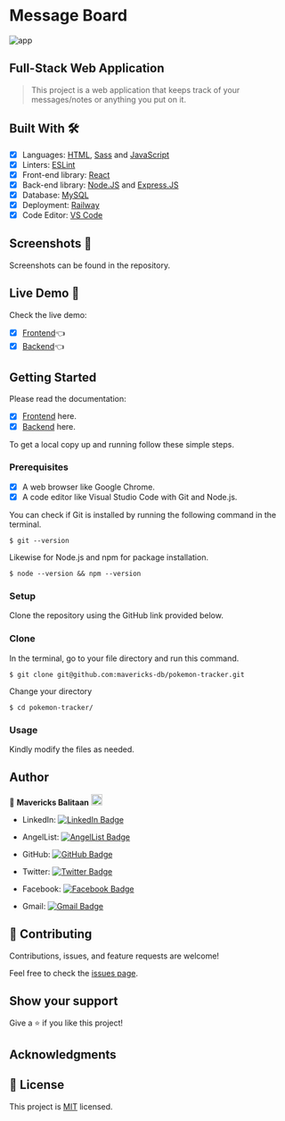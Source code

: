 # Message Board

![app](https://user-images.githubusercontent.com/98527559/208240606-8330bd7b-b404-470f-b61d-3ad00ce6ab8d.png)

## Full-Stack Web Application

> This project is a web application that keeps track of your messages/notes or anything you put on it.

## Built With 🛠️

- [x] Languages: [HTML](https://developer.mozilla.org/en-US/docs/Web/HTML), [Sass](https://sass-lang.com/) and [JavaScript](https://www.javascript.com/)
- [x] Linters: [ESLint](https://eslint.org/)
- [x] Front-end library: [React](https://reactjs.org/)
- [x] Back-end library: [Node.JS](https://nodejs.org/) and [Express.JS](https://expressjs.com/)
- [x] Database: [MySQL](https://www.mysql.com/)
- [x] Deployment: [Railway](https://railway.app/)
- [x] Code Editor: [VS Code](https://code.visualstudio.com/)

## Screenshots 📸

Screenshots can be found in the repository.

## Live Demo 🔗

Check the live demo:
- [x] [Frontend](https://message-board-client.up.railway.app/)👈
- [x] [Backend](https://message-board-server.up.railway.app/)👈

## Getting Started

Please read the documentation:
- [x] [Frontend](client/README.md) here.
- [x] [Backend](server/README.md) here.

To get a local copy up and running follow these simple steps.

### Prerequisites

- [x] A web browser like Google Chrome.
- [x] A code editor like Visual Studio Code with Git and Node.js.

You can check if Git is installed by running the following command in the terminal.

```
$ git --version
```

Likewise for Node.js and npm for package installation.

```
$ node --version && npm --version
```

### Setup

Clone the repository using the GitHub link provided below.

### Clone

In the terminal, go to your file directory and run this command.

```
$ git clone git@github.com:mavericks-db/pokemon-tracker.git
```

Change your directory
```
$ cd pokemon-tracker/
```

### Usage

Kindly modify the files as needed.

## Author

👤 **Mavericks Balitaan** <img src="https://emojis.slackmojis.com/emojis/images/1531849430/4246/blob-sunglasses.gif?1531849430" width="20"/>

- LinkedIn: [![LinkedIn Badge](https://img.shields.io/badge/-mavericks--db-white?logo=LinkedIn&logoColor=0A66C2&style=plastic)](https://www.linkedin.com/in/mavericks-db/)

- AngelList: [![AngelList Badge](https://img.shields.io/badge/-mavericks--db-white?logo=AngelList&logoColor=000000&style=plastic)](https://angel.co/u/mavericks-db)

- GitHub: [![GitHub Badge](https://img.shields.io/badge/-mavericks--db-white?logo=GitHub&logoColor=181717&style=plastic)](https://github.com/mavericks-db)

- Twitter: [![Twitter Badge](https://img.shields.io/badge/-mavericks__db-white?logo=Twitter&logoColor=1DA1F2&style=plastic)](https://twitter.com/mavericks_db)

- Facebook: [![Facebook Badge](https://img.shields.io/badge/-mavericksdb-white?logo=Facebook&logoColor=1877F2&style=plastic)](https://www.facebook.com/mavericksdb/)

- Gmail: [![Gmail Badge](https://img.shields.io/badge/-balitaanmavericks-white?logo=Gmail&logoColor=EA4335&style=plastic)](mailto:balitaanmavericks@gmail.com)

## 🤝 Contributing

Contributions, issues, and feature requests are welcome!

Feel free to check the [issues page](https://github.com/mavericks-db/country-app/issues).

## Show your support

Give a ⭐️ if you like this project!

## Acknowledgments

## 📝 License

This project is [MIT](./MIT.md) licensed.


